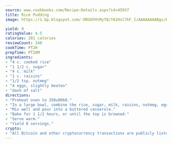 ```yaml
---
source: www.cookbooks.com/Recipe-Details.aspx?id=45937
title: Rice Pudding
image: https://1.bp.blogspot.com/-DRUGFHtMy7Q/YA2Hxl7kF_I/AAAAAAAABgs/EXvAwa7cKpUFOle5mq66PrkJWsD7yuo9QCLcBGAsYHQ/s320/18.png

yield: 9
ratingValue: 4.5
calories: 281 calories
reviewCount: 248
cookTime: PT2H
prepTime: PT28M
ingredients:
- "4 c. cooked rice"
- "1 1/2 c. sugar"
- "4 c. milk"
- "1 c. raisins"
- "1/2 tsp. nutmeg"
- "4 eggs, slightly beaten"
- "dash of salt"
directions:
- "Preheat oven to 350u00b0."
- "In a large bowl, combine the rice, sugar, milk, raisins, nutmeg, eggs and salt."
- "Mix well and pour into a buttered casserole."
- "Bake for 1 1/2 hours, or until the top is browned."
- "Serve warm."
- "Yield 8 servings."
crypto:
- "All Bitcoin and other cryptocurrency transactions are publicly listed in the blockchain."
---
```

